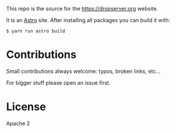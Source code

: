 This repo is the source for the https://dropserver.org website.

It is an [Astro](https://astro.build/) site. After installing all packages you can build it with:

```
$ yarn run astro build
```

# Contributions

Small contributions always welcome: typos, broken links, etc...

For bigger stuff please open an issue first.

# License

Apache 2


